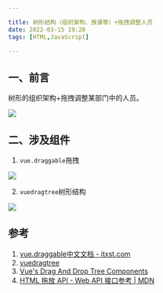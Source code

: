 ```yaml
---

title: 树形结构（组织架构、族谱等）+拖拽调整人员
date: 2022-03-15 19:28
tags: [HTML,JavaScript]

---
```

## 一、前言

树形的组织架构+拖拽调整某部门中的人员。

![](https://pic-1313582683.cos.ap-chongqing.myqcloud.com/2023/1647343649277-bcdbd3ab-391e-4d03-b5a3-a57ea4ca205c.png)

## 二、涉及组件

1.  `vue.draggable`拖拽

![](https://pic-1313582683.cos.ap-chongqing.myqcloud.com/2023/1647343229542-f8b1e24e-ef3c-45e0-b5d1-fb7ffa5c7e13.png)

2.  `vuedragtree`树形结构

![](https://pic-1313582683.cos.ap-chongqing.myqcloud.com/2023/1647343086347-6dd0b4c0-7500-4cc3-a936-faee0fde7362.png)

## 参考

1.  [vue.draggable中文文档 - itxst.com](https://www.itxst.com/vue-draggable/tutorial.html)
2.  [vuedragtree](https://vigilant-curran-d6fec6.netlify.app/#/)
3.  [Vue's Drag And Drop Tree Components](https://vuejsexamples.com/vues-drag-and-drop-tree-components/)
4.  [HTML 拖放 API - Web API 接口参考 | MDN](https://developer.mozilla.org/zh-CN/docs/Web/API/HTML_Drag_and_Drop_API)